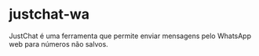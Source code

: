 # justchat-wa
JustChat é uma ferramenta que permite enviar mensagens pelo WhatsApp web para números não salvos.

